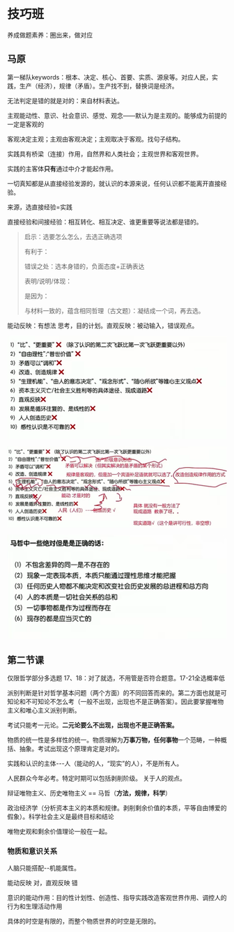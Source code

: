 # 技巧班

养成做题素养：圈出来，做对应

## 马原



第一梯队keywords：根本、决定、核心、首要、实质、源泉等。对应人民，实践，生产（经济），规律（矛盾）。生产找不到，替换词是经济。

无法判定是错的就是对的：来自材料表达。



主观能动性、意识、社会意识、感觉、观念——默认为是主观的。能够成为前提的一定是客观的

客观决定主观；主观由客观决定；主观取决于客观。找句子结构。



实践具有桥梁（连接）作用，自然界和人类社会；主观世界和客观世界。



实践的主客体**只有**通过中介才能起作用。



一切真知都是从直接经验发源的，就认识的本源来说，任何认识都不能离开直接经验。

来源，选直接经验=实践



直接经验和间接经验：相互转化、相互决定、谁更重要等说法都是错的。



>启示：选要怎么怎么，去选正确选项
>
>有利于：
>
>错误之处：选本身错的，负面态度+正确表达
>
>表明/说明/体现：
>
>是因为：
>
>与材料一致的，蕴含相同哲理（古文题）：凝结成一个词，再去选。
>
>



能动反映：有想法 思考，目的计划。直观反映：被动输入，错误观点。



![image-20211028220148061](assets/%E6%8A%80%E5%B7%A7%E7%8F%AD/image-20211028220148061.png)

![image-20211028220206311](assets/%E6%8A%80%E5%B7%A7%E7%8F%AD/image-20211028220206311.png)

![](assets/%E6%8A%80%E5%B7%A7%E7%8F%AD/image-20211028220817807.png)

## 第二节课

仅限哲学部分多选题 17、18：对了就选，不用管是否符合题意。17-21全选概率低



派别判断是针对哲学基本问题（两个方面）的不同回答而来的。第二方面也就是可知论和不可知论不怎么考（一般不出现，出现也不是正确答案）。因此要掌握唯物主义和唯心主义派别判断。



考试只能考一元论。**二元论要么不出现，出现也不是正确答案。**



物质的统一性是多样性的统一。物质理解为**万事万物，任何事物**一个范畴，一种概括、抽象。考试出现这个原理肯定是对的。



实践和认识的主体---人（能动的人，“现实”的人），不是所有人。



人民群众今年必考。特定时期可以包括剥削阶级。 关于人的观点。



辩证唯物主义、历史唯物主义 == 马哲（**方法，规律，科学**）

政治经济学（分析资本主义的本质和规律。剥削剩余价值的本质，平等自由博爱的假象）。科学社会主义是最终目标和结论



唯物史观和剩余价值理论一般在一起。



### 物质和意识关系

人脑只能搭配--机能属性。

能动反映 对，直观反映 错

  

意识的能动作用：目的性计划性、创造性、指导实践改造客观世界作用、调控人的行为和生理活动作用



具体的时空是有限的，而整个物质世界的时空是无限的。















































